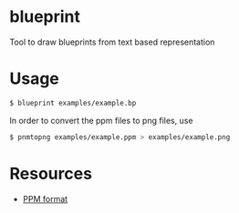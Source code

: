 # blueprint

Tool to draw blueprints from text based representation

# Usage
```bash
$ blueprint examples/example.bp
```

In order to convert the ppm files to png files, use
```bash
$ pnmtopng examples/example.ppm > examples/example.png
```

# Resources
 * [PPM format](https://en.wikipedia.org/wiki/Netpbm)
